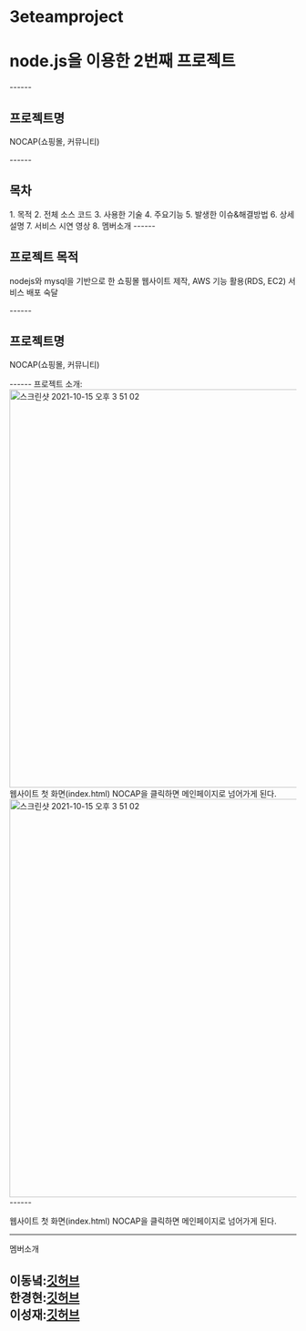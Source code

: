 # 3eteamproject
<h1>node.js을 이용한 2번째 프로젝트</h1>
------
<h2>프로젝트명</h2>
<p>NOCAP(쇼핑몰, 커뮤니티)</p>
------
<h2>목차</h2>
<a>1. 목적</a>
<a>2. 전체 소스 코드</a>
<a>3. 사용한 기술</a>
<a>4. 주요기능</a>
<a>5. 발생한 이슈&해결방법</a>
<a>6. 상세설명</a>
<a>7. 서비스 시연 영상</a>
<a>8. 멤버소개</a>
------
<h2>프로젝트 목적</h2>
<p> nodejs와 mysql을 기반으로 한 쇼핑몰 웹사이트 제작, AWS 기능 활용(RDS, EC2) 서비스 배포 숙달</p>
------
<h2>프로젝트명</h2>
<p>NOCAP(쇼핑몰, 커뮤니티)</p>
------
프로젝트 소개: 

<img width="700" alt="스크린샷 2021-10-15 오후 3 51 02" src="https://user-images.githubusercontent.com/89692626/137611758-973688ea-0418-4b07-a945-e0b17c3d6fb0.png">
웹사이트 첫 화면(index.html)
NOCAP을 클릭하면 메인페이지로 넘어가게 된다.
<img width="700" alt="스크린샷 2021-10-15 오후 3 51 02" src="https://user-images.githubusercontent.com/88940298/137444531-bf784897-fa05-4a70-a63a-25f52fc407ce.png">
------

웹사이트 첫 화면(index.html)
NOCAP을 클릭하면 메인페이지로 넘어가게 된다.



------
멤버소개

이동녘:[깃허브](https://github.com/dongnycklee)  
한경현:[깃허브](https://github.com/kyunghyunHan)  
이성재:[깃허브](https://github.com/seongjae-Leee)
--





